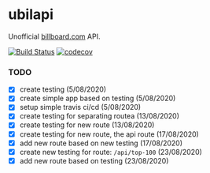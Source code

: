 # ubilapi
Unofficial [billboard.com](https://www.billboard.com) API.

[![Build Status](https://travis-ci.org/didadadida93/ubilapi.svg?branch=master)](https://travis-ci.org/didadadida93/ubilapi) [![codecov](https://codecov.io/gh/didadadida93/ubilapi/branch/master/graph/badge.svg)](https://codecov.io/gh/didadadida93/ubilapi)

### TODO
- [x] create testing (5/08/2020)  
- [x] create simple app based on testing (5/08/2020)  
- [x] setup simple travis ci/cd (5/08/2020)  
- [x] create testing for separating routea (13/08/2020)  
- [x] create testing for new route (13/08/2020)  
- [x] create testing for new route, the api route (17/08/2020)  
- [x] add new route based on new testing (17/08/2020)  
- [x] create new testing for route: `/api/top-100` (23/08/2020)
- [x] add new route based on testing (23/08/2020)  
